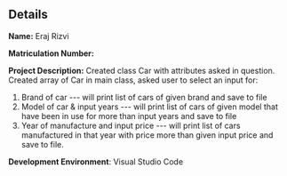 ## Details
**Name:** Eraj Rizvi

**Matriculation Number:** 

**Project Description:** Created class Car with attributes asked in question. 
Created array of Car in main class, asked user to select an input for:

1. Brand of car --- will print list of cars of given brand and save to file
2. Model of car & input years --- will print list of cars of given model that have been in use for more than input years and save to file
3. Year of manufacture and input price --- will print list of cars manufactured in that year with price more than given input price and save to file.

**Development Environment**: Visual Studio Code

